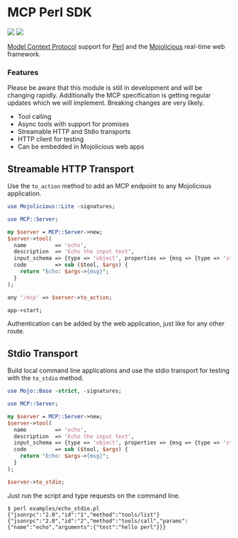 
# MCP Perl SDK

 [![](https://github.com/mojolicious/mojo-mcp/workflows/linux/badge.svg)](https://github.com/mojolicious/mojo-mcp/actions) [![](https://github.com/mojolicious/mojo-mcp/workflows/macos/badge.svg)](https://github.com/mojolicious/mojo-mcp/actions)

  [Model Context Protocol](https://modelcontextprotocol.io/) support for [Perl](https://perl.org) and the
  [Mojolicious](https://mojolicious.org) real-time web framework.

### Features

Please be aware that this module is still in development and will be changing rapidly. Additionally the MCP
specification is getting regular updates which we will implement. Breaking changes are very likely.

  * Tool calling
  * Async tools with support for promises
  * Streamable HTTP and Stdio transports
  * HTTP client for testing
  * Can be embedded in Mojolicious web apps

## Streamable HTTP Transport

Use the `to_action` method to add an MCP endpoint to any Mojolicious application.

```perl
use Mojolicious::Lite -signatures;

use MCP::Server;

my $server = MCP::Server->new;
$server->tool(
  name         => 'echo',
  description  => 'Echo the input text',
  input_schema => {type => 'object', properties => {msg => {type => 'string'}}, required => ['msg']},
  code         => sub ($tool, $args) {
    return "Echo: $args->{msg}";
  }
);

any '/mcp' => $server->to_action;

app->start;
```

Authentication can be added by the web application, just like for any other route.

## Stdio Transport

Build local command line applications and use the stdio transport for testing with the `to_stdio` method.

```perl
use Mojo::Base -strict, -signatures;

use MCP::Server;

my $server = MCP::Server->new;
$server->tool(
  name         => 'echo',
  description  => 'Echo the input text',
  input_schema => {type => 'object', properties => {msg => {type => 'string'}}, required => ['msg']},
  code         => sub ($tool, $args) {
    return "Echo: $args->{msg}";
  }
);

$server->to_stdio;
```

Just run the script and type requests on the command line.

```
$ perl examples/echo_stdio.pl
{"jsonrpc":"2.0","id":"1","method":"tools/list"}
{"jsonrpc":"2.0","id":"2","method":"tools/call","params":{"name":"echo","arguments":{"test":"hello perl"}}}
```
